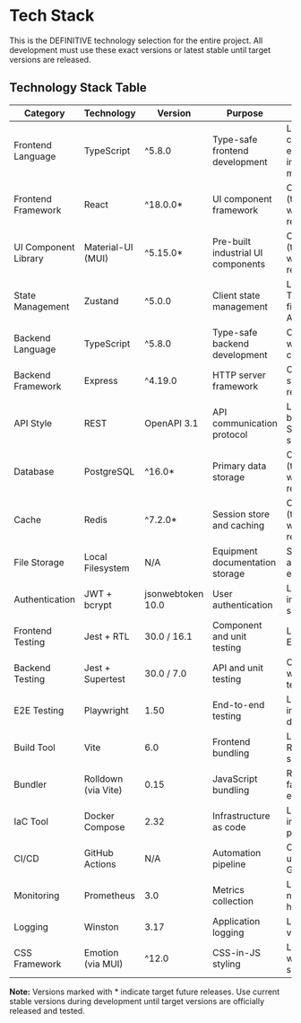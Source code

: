 # Tech Stack

This is the DEFINITIVE technology selection for the entire project. All development must use these exact versions or latest stable until target versions are released.

## Technology Stack Table

| Category             | Technology          | Version           | Purpose                            | Rationale                                                     |
| -------------------- | ------------------- | ----------------- | ---------------------------------- | ------------------------------------------------------------- |
| Frontend Language    | TypeScript          | ^5.8.0            | Type-safe frontend development     | Latest stable, catches errors early, improves maintainability |
| Frontend Framework   | React               | ^18.0.0\*         | UI component framework             | Current stable (target: 19.x when released)                   |
| UI Component Library | Material-UI (MUI)   | ^5.15.0\*         | Pre-built industrial UI components | Current stable (target: 7.x when released)                    |
| State Management     | Zustand             | ^5.0.0            | Client state management            | Latest stable, TypeScript-first, simple API                   |
| Backend Language     | TypeScript          | ^5.8.0            | Type-safe backend development      | Code sharing with frontend, consistent DX                     |
| Backend Framework    | Express             | ^4.19.0           | HTTP server framework              | Current stable, proven reliability                            |
| API Style            | REST                | OpenAPI 3.1       | API communication protocol         | Latest spec, better JSON Schema support                       |
| Database             | PostgreSQL          | ^16.0\*           | Primary data storage               | Current stable (target: 17.x when released)                   |
| Cache                | Redis               | ^7.2.0\*          | Session store and caching          | Current stable (target: 8.x when released)                    |
| File Storage         | Local Filesystem    | N/A               | Equipment documentation storage    | Simplicity for air-gapped environments                        |
| Authentication       | JWT + bcrypt        | jsonwebtoken 10.0 | User authentication                | Latest stable, improved security                              |
| Frontend Testing     | Jest + RTL          | 30.0 / 16.1       | Component and unit testing         | Latest with ESM support                                       |
| Backend Testing      | Jest + Supertest    | 30.0 / 7.0        | API and unit testing               | Consistent with frontend testing                              |
| E2E Testing          | Playwright          | 1.50              | End-to-end testing                 | Latest with improved debugging                                |
| Build Tool           | Vite                | 6.0               | Frontend bundling                  | Latest with Rolldown support                                  |
| Bundler              | Rolldown (via Vite) | 0.15              | JavaScript bundling                | Rust-based, faster than esbuild                               |
| IaC Tool             | Docker Compose      | 2.32              | Infrastructure as code             | Latest with improved performance                              |
| CI/CD                | GitHub Actions      | N/A               | Automation pipeline                | Continuously updated by GitHub                                |
| Monitoring           | Prometheus          | 3.0               | Metrics collection                 | Latest with native histograms                                 |
| Logging              | Winston             | 3.17              | Application logging                | Latest stable version                                         |
| CSS Framework        | Emotion (via MUI)   | ^12.0             | CSS-in-JS styling                  | Latest stable with MUI support                                |

**Note:** Versions marked with \* indicate target future releases. Use current stable versions during development until target versions are officially released and tested.
